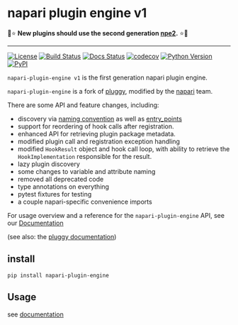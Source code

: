 # napari plugin engine v1

🚀⭐ **New plugins should use the second generation [npe2](https://github.com/napari/npe2).** ⭐🚀

---

[![License](https://img.shields.io/pypi/l/napari-plugin-engine.svg?color=green)](https://github.com/napari/napari-plugin-engine/raw/master/LICENSE)
[![Build Status](https://travis-ci.com/napari/napari-plugin-engine.svg?branch=master)](https://travis-ci.com/napari/napari-plugin-engine)
[![Docs Status](https://readthedocs.org/projects/napari-plugin-engine/badge/?version=latest)](https://readthedocs.org/projects/napari_plugin_engine/)
[![codecov](https://codecov.io/gh/napari/napari/branch/master/graph/badge.svg)](https://codecov.io/gh/napari/napari)
[![Python Version](https://img.shields.io/pypi/pyversions/napari-plugin-engine.svg?color=green)](https://python.org)
[![PyPI](https://img.shields.io/pypi/v/napari-plugin-engine.svg?color=green)](https://pypi.org/project/napari-plugin-engine)

`napari-plugin-engine v1` is the first generation napari plugin engine.

`napari-plugin-engine` is a fork of [pluggy](https://github.com/pytest-dev/pluggy),
modified by the [napari](https://github.com/napari/napari) team.

There are some API and feature changes, including:

- discovery via [naming
  convention](https://packaging.python.org/guides/creating-and-discovering-plugins/#using-naming-convention)
  as well as
  [entry_points](https://packaging.python.org/guides/creating-and-discovering-plugins/#using-package-metadata)
- support for reordering of hook calls after registration.
- enhanced API for retrieving plugin package metadata.
- modified plugin call and registration exception handling
- modified `HookResult` object and hook call loop, with ability to retrieve the
  `HookImplementation` responsible for the result.
- lazy plugin discovery
- some changes to variable and attribute naming
- removed all deprecated code
- type annotations on everything
- pytest fixtures for testing
- a couple napari-specific convenience imports

For usage overview and a reference for the `napari-plugin-engine` API, see our
[Documentation](https://napari-plugin-engine.readthedocs.io/en/latest/)

(see also: the [pluggy documentation](https://pluggy.readthedocs.io/en/latest/))

## install

```shell
pip install napari-plugin-engine
```

## Usage

see [documentation](https://napari-plugin-engine.readthedocs.io/en/latest/usage.html)
